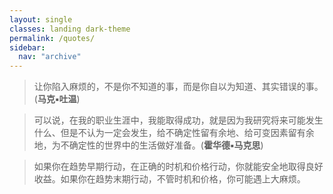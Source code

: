```yaml
---
layout: single
classes: landing dark-theme
permalink: /quotes/
sidebar:
  nav: "archive"
---
```


> 让你陷入麻烦的，不是你不知道的事，而是你自以为知道、其实错误的事。(**马克▪吐温**)

> 可以说，在我的职业生涯中，我能取得成功，就是因为我研究将来可能发生什么、但是不认为一定会发生，给不确定性留有余地、给可变因素留有余地，为不确定性的世界中的生活做好准备。(**霍华德▪马克思**)

> 如果你在趋势早期行动，在正确的时机和价格行动，你就能安全地取得良好收益。如果你在趋势末期行动，不管时机和价格，你可能遇上大麻烦。
